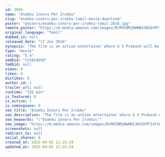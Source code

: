 ```yaml
---
id: 2084
name: "Enakku Innoru Per Irukku"
slug: "enakku-innoru-per-irukku-tamil-movie-download"
poster: "posters/enakku-innoru-per-irukku-tamil-2016.jpg"
remote_poster: "https://m.media-amazon.com/images/M/MV5BMjNmMWI3N2QtMTI4YS00NDY2LWIwYmUtYmQzZTZhMDI1N2E4XkEyXkFqcGc@._V1_SX300.jpg"
original_language: "Tamil"
dubbed_in: null
released_date: "17 Jun 2016"
synopsis: "The film is an action entertainer where G V Prakash will be seen in the role of an auto rickshaw driver named Johnny."
type: "movie"
rating: "5.4"
imdbid: "tt5814958"
tmdbid: null
views: 0
likes: 0
dislikes: 0
author_id: 1
trailer_url: null
runtime: "132 min"
is_featured: 0
is_active: 1
is_comingsoon: 0
seo_title: "Enakku Innoru Per Irukku"
seo_description: "The film is an action entertainer where G V Prakash will be seen in the role of an auto rickshaw driver named Johnny."
seo_keywords: "\"Enakku Innoru Per Irukku\""
seo_image: "https://m.media-amazon.com/images/M/MV5BMjNmMWI3N2QtMTI4YS00NDY2LWIwYmUtYmQzZTZhMDI1N2E4XkEyXkFqcGc@._V1_SX300.jpg"
screenshots: null
redirect_to: null
social_shares: 0
created_at: 2025-04-01 11:25:24
updated_at: 2025-04-01 11:25:24
---
```



